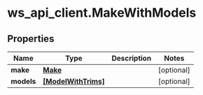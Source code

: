 # ws_api_client.MakeWithModels

## Properties
Name | Type | Description | Notes
------------ | ------------- | ------------- | -------------
**make** | [**Make**](Make.md) |  | [optional] 
**models** | [**[ModelWithTrims]**](ModelWithTrims.md) |  | [optional] 


